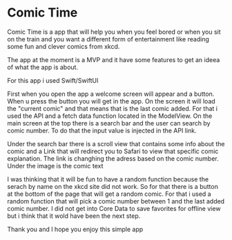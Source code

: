 # Comic Time

Comic Time is a app that will help you when you feel bored or when you sit on the train and you want a different form of entertainment like reading some fun and clever comics from xkcd.

The app at the moment is a MVP and it have some features to get an ideea of what the app is about.

For this app i used Swift/SwiftUI

First when you open the app a welcome screen will appear and a button. When u press the button you will get in the app.
On the screen it will load the "current comic" and  that means that is the last comic added. For that i used the API and a fetch data function located in the ModelView. On the main screen at the top there is a search bar and the user can search by comic number. To do that the input value is injected in the API link.

Under the search bar there is a scroll view that contains some info about the comic and a Link that will redirect you to Safari to view that specific comic explanation. The link is changhing the adress based on the comic number.
  Under the image is the comic text 
 
 I was thinking that it will be fun to have a random function because the serach by name on the xkcd site did not work.
 So for that there is a button at the bottom of the page that will get a random comic. For that i used a random function that will pick a comic number between 1 and the last added comic number.
 I did not get into Core Data to save favorites for offline view but i think that it wold have been the next step.
 
 Thank you and I hope you enjoy this simple app
 
 
 






